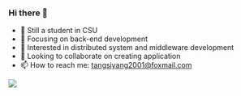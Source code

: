 ### Hi there 👋
- :school: Still a student in CSU
- 🔭 Focusing on back-end development                           
- 🌱 Interested in distributed system and middleware development
- 👯 Looking to collaborate on creating application
- 📫 How to reach me: tangsiyang2001@foxmail.com

![](https://github-readme-stats.vercel.app/api?username=TangSiyang2001)

<!--
**TangSiyang2001/TangSiyang2001** is a ✨ _special_ ✨ repository because its `README.md` (this file) appears on your GitHub profile.
![](https://github-readme-stats.vercel.app/api/top-langs?username=TangSiyang2001)
Here are some ideas to get you started:
- :link:My blog:blog.yileng.top
- 🔭 I’m currently working on back-end Development 
- 🌱 I’m currently learning distributed system 
- 👯 I’m looking to collaborate on creating application
- 🤔 I’m looking for help with ...
- 💬 Ask me about ...
- 📫 How to reach me: tangsiyang2001@foxmail.com
- 😄 Pronouns: ...
- ⚡ Fun fact: ...
-->
